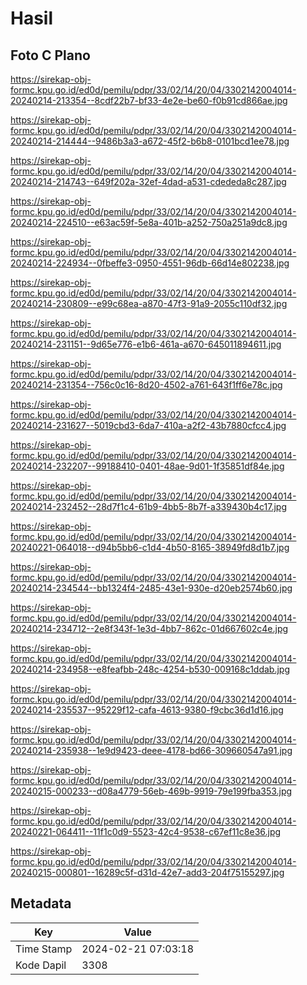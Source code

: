 # Hasil

## Foto C Plano

https://sirekap-obj-formc.kpu.go.id/ed0d/pemilu/pdpr/33/02/14/20/04/3302142004014-20240214-213354--8cdf22b7-bf33-4e2e-be60-f0b91cd866ae.jpg

https://sirekap-obj-formc.kpu.go.id/ed0d/pemilu/pdpr/33/02/14/20/04/3302142004014-20240214-214444--9486b3a3-a672-45f2-b6b8-0101bcd1ee78.jpg

https://sirekap-obj-formc.kpu.go.id/ed0d/pemilu/pdpr/33/02/14/20/04/3302142004014-20240214-214743--649f202a-32ef-4dad-a531-cdededa8c287.jpg

https://sirekap-obj-formc.kpu.go.id/ed0d/pemilu/pdpr/33/02/14/20/04/3302142004014-20240214-224510--e63ac59f-5e8a-401b-a252-750a251a9dc8.jpg

https://sirekap-obj-formc.kpu.go.id/ed0d/pemilu/pdpr/33/02/14/20/04/3302142004014-20240214-224934--0fbeffe3-0950-4551-96db-66d14e802238.jpg

https://sirekap-obj-formc.kpu.go.id/ed0d/pemilu/pdpr/33/02/14/20/04/3302142004014-20240214-230809--e99c68ea-a870-47f3-91a9-2055c110df32.jpg

https://sirekap-obj-formc.kpu.go.id/ed0d/pemilu/pdpr/33/02/14/20/04/3302142004014-20240214-231151--9d65e776-e1b6-461a-a670-645011894611.jpg

https://sirekap-obj-formc.kpu.go.id/ed0d/pemilu/pdpr/33/02/14/20/04/3302142004014-20240214-231354--756c0c16-8d20-4502-a761-643f1ff6e78c.jpg

https://sirekap-obj-formc.kpu.go.id/ed0d/pemilu/pdpr/33/02/14/20/04/3302142004014-20240214-231627--5019cbd3-6da7-410a-a2f2-43b7880cfcc4.jpg

https://sirekap-obj-formc.kpu.go.id/ed0d/pemilu/pdpr/33/02/14/20/04/3302142004014-20240214-232207--99188410-0401-48ae-9d01-1f35851df84e.jpg

https://sirekap-obj-formc.kpu.go.id/ed0d/pemilu/pdpr/33/02/14/20/04/3302142004014-20240214-232452--28d7f1c4-61b9-4bb5-8b7f-a339430b4c17.jpg

https://sirekap-obj-formc.kpu.go.id/ed0d/pemilu/pdpr/33/02/14/20/04/3302142004014-20240221-064018--d94b5bb6-c1d4-4b50-8165-38949fd8d1b7.jpg

https://sirekap-obj-formc.kpu.go.id/ed0d/pemilu/pdpr/33/02/14/20/04/3302142004014-20240214-234544--bb1324f4-2485-43e1-930e-d20eb2574b60.jpg

https://sirekap-obj-formc.kpu.go.id/ed0d/pemilu/pdpr/33/02/14/20/04/3302142004014-20240214-234712--2e8f343f-1e3d-4bb7-862c-01d667602c4e.jpg

https://sirekap-obj-formc.kpu.go.id/ed0d/pemilu/pdpr/33/02/14/20/04/3302142004014-20240214-234958--e8feafbb-248c-4254-b530-009168c1ddab.jpg

https://sirekap-obj-formc.kpu.go.id/ed0d/pemilu/pdpr/33/02/14/20/04/3302142004014-20240214-235537--95229f12-cafa-4613-9380-f9cbc36d1d16.jpg

https://sirekap-obj-formc.kpu.go.id/ed0d/pemilu/pdpr/33/02/14/20/04/3302142004014-20240214-235938--1e9d9423-deee-4178-bd66-309660547a91.jpg

https://sirekap-obj-formc.kpu.go.id/ed0d/pemilu/pdpr/33/02/14/20/04/3302142004014-20240215-000233--d08a4779-56eb-469b-9919-79e199fba353.jpg

https://sirekap-obj-formc.kpu.go.id/ed0d/pemilu/pdpr/33/02/14/20/04/3302142004014-20240221-064411--11f1c0d9-5523-42c4-9538-c67ef11c8e36.jpg

https://sirekap-obj-formc.kpu.go.id/ed0d/pemilu/pdpr/33/02/14/20/04/3302142004014-20240215-000801--16289c5f-d31d-42e7-add3-204f75155297.jpg


## Metadata

| Key        | Value               |
| ---------- | ------------------- |
| Time Stamp | 2024-02-21 07:03:18 |
| Kode Dapil | 3308                |



